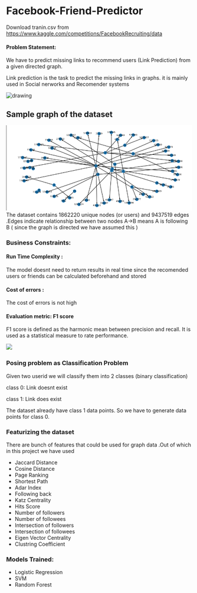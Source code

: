 # Facebook-Friend-Predictor


Download tranin.csv from https://www.kaggle.com/competitions/FacebookRecruiting/data


#### Problem Statement:
We have to predict missing links to recommend users (Link Prediction) from a given directed graph.
 
Link prediction is the task to predict the missing links in graphs. it is mainly used in Social nerworks and Recomender systems

<img src="https://www.mdpi.com/symmetry/symmetry-13-00485/article_deploy/html/images/symmetry-13-00485-g001.png" alt="drawing" width="700"/>

## Sample graph of the dataset
<img src="Sample_graph.png" width="700" />
The dataset contains 1862220 unique nodes (or users) and 9437519 edges .Edges indicate relationship between two nodes  A->B means A is following B ( since the graph is directed we have assumed this ) 

### Business Constraints:  
  #### Run Time Complexity : 
  The model doesnt need to return results in real time since the recomended users or friends can be calculated beforehand and stored
  #### Cost of errors :
  The cost of errors is not high
  #### Evaluation metric: F1 score 
  F1 score is defined as the harmonic mean between precision and recall. It is used as a statistical measure to rate performance.
  
  <img src="https://www.tutorialexample.com/wp-content/uploads/2022/01/how-to-compute-accuracy-precision-recall-and-f1-score-in-machine-learning.png" width="400" />
  
  
### Posing problem as Classification Problem
Given two userid we will classify them into 2 classes (binary classification)

class 0: Link doesnt exist

class 1: Link does exist

The dataset already have class 1 data points. So we have to generate data points for class 0.


### Featurizing the dataset
There are bunch of features that could be used for graph data .Out of which in this  project we have used 
* Jaccard Distance
* Cosine Distance
* Page Ranking
* Shortest Path
* Adar Index
* Following back
* Katz Centrality
* Hits Score
* Number of followers
* Number of followees
* Intersection of followers
* Intersection of followees
* Eigen Vector Centrality
* Clustring Coefficient

### Models Trained:
* Logistic Regression
* SVM
* Random Forest

